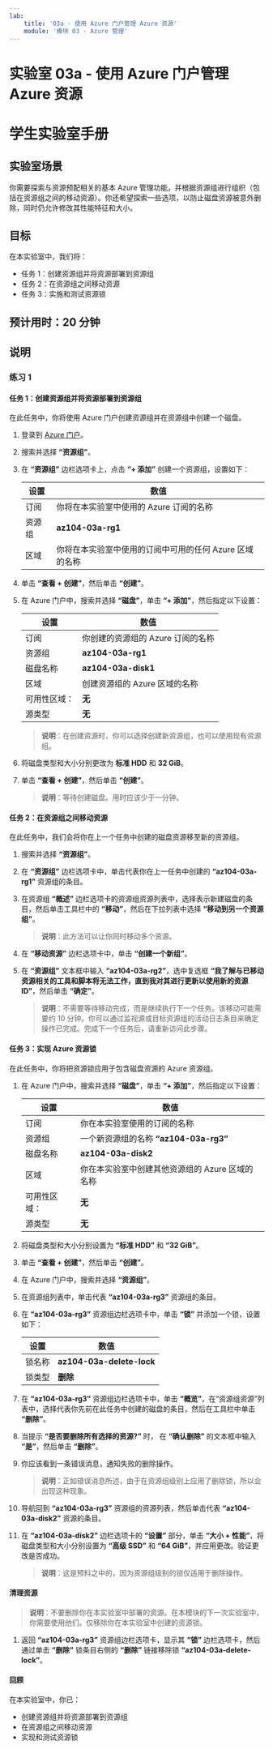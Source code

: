 ```yaml
---
lab:
    title: '03a - 使用 Azure 门户管理 Azure 资源'
    module: '模块 03 - Azure 管理'
---
```


# 实验室 03a - 使用 Azure 门户管理 Azure 资源
# 学生实验室手册

## 实验室场景

你需要探索与资源预配相关的基本 Azure 管理功能，并根据资源组进行组织（包括在资源组之间的移动资源）。你还希望探索一些选项，以防止磁盘资源被意外删除，同时仍允许修改其性能特征和大小。

## 目标

在本实验室中，我们将：

+ 任务 1：创建资源组并将资源部署到资源组
+ 任务 2：在资源组之间移动资源
+ 任务 3：实施和测试资源锁

## 预计用时：20 分钟

## 说明

### 练习 1

#### 任务 1：创建资源组并将资源部署到资源组

在此任务中，你将使用 Azure 门户创建资源组并在资源组中创建一个磁盘。

1. 登录到 [Azure 门户](https://portal.azure.com)。

1. 搜索并选择 **“资源组”**。 

1. 在 **“资源组”** 边栏选项卡上，点击 **“+ 添加”** 创建一个资源组，设置如下：

    |设置|数值|
    |---|---|
    |订阅| 你将在本实验室中使用的 Azure 订阅的名称 |
    |资源组| **az104-03a-rg1**|
    |区域| 你将在本实验室中使用的订阅中可用的任何 Azure 区域的名称 |

1. 单击 **“查看 + 创建”**，然后单击 **“创建”**。

1. 在 Azure 门户中，搜索并选择 **“磁盘”**，单击 **“+ 添加”**，然后指定以下设置：

    |设置|数值|
    |---|---|
    |订阅| 你创建的资源组的 Azure 订阅的名称 |
    |资源组| **az104-03a-rg1** |
    |磁盘名称| **az104-03a-disk1** |
    |区域| 创建资源组的 Azure 区域的名称 |
    |可用性区域：| **无** |
    |源类型| **无** |

    >**说明**：在创建资源时，你可以选择创建新资源组，也可以使用现有资源组。

1. 将磁盘类型和大小分别更改为 **标准 HDD** 和 **32 GiB**。

1. 单击 **“查看 + 创建”**，然后单击 **“创建”**。

    >**说明**：等待创建磁盘。用时应该少于一分钟。

#### 任务 2：在资源组之间移动资源 

在此任务中，我们会将你在上一个任务中创建的磁盘资源移至新的资源组。 

1. 搜索并选择 **“资源组”**。 

1. 在 **“资源组”** 边栏选项卡中，单击代表你在上一任务中创建的 **“az104-03a-rg1”** 资源组的条目。

1. 在资源组 **“概述”** 边栏选项卡的资源组资源列表中，选择表示新建磁盘的条目，然后单击工具栏中的 **“移动”**，然后在下拉列表中选择 **“移动到另一个资源组”**。

    >**说明**：此方法可以让你同时移动多个资源。 

1. 在 **“移动资源”** 边栏选项卡中，单击 **“创建一个新组”**。

1. 在 **“资源组”** 文本框中输入 **“az104-03a-rg2”**，选中复选框 **“我了解与已移动资源相关的工具和脚本将无法工作，直到我对其进行更新以使用新的资源 ID”**，然后单击 **“确定”**。

    >**说明**：不需要等待移动完成，而是继续执行下一个任务。该移动可能需要约 10 分钟。你可以通过监视源或目标资源组的活动日志条目来确定操作已完成。完成下一个任务后，请重新访问此步骤。

#### 任务 3：实现 Azure 资源锁

在此任务中，你将把资源锁应用于包含磁盘资源的 Azure 资源组。

1. 在 Azure 门户中，搜索并选择 **“磁盘”**，单击 **“+ 添加”**，然后指定以下设置：

    |设置|数值|
    |---|---|
    |订阅| 你在本实验室使用的订阅的名称 |
    |资源组| 一个新资源组的名称 **“az104-03a-rg3”** |
    |磁盘名称| **az104-03a-disk2** |
    |区域| 你在本实验室中创建其他资源组的 Azure 区域的名称 |
    |可用性区域：| **无** |
    |源类型| **无** |

1. 将磁盘类型和大小分别设置为 **“标准 HDD”** 和 **“32 GiB”**。

1. 单击 **“查看 + 创建”**，然后单击 **“创建”**。

1. 在 Azure 门户中，搜索并选择 **“资源组”**。 

1. 在资源组列表中，单击代表 **“az104-03a-rg3”** 资源组的条目。

1. 在 **“az104-03a-rg3”** 资源组边栏选项卡中，单击 **“锁”** 并添加一个锁，设置如下：

    |设置|数值|
    |---|---|
    |锁名称| **az104-03a-delete-lock** |
    |锁类型| **删除** |

1. 在 **“az104-03a-rg3”** 资源组边栏选项卡中，单击 **“概览”**，在“资源组资源”列表中，选择代表你先前在此任务中创建的磁盘的条目，然后在工具栏中单击 **“删除”**。 

1. 当提示 **“是否要删除所有选择的资源?”** 时， 在 **“确认删除”** 的文本框中输入 **“是”**，然后单击 **“删除”**。

1. 你应该看到一条错误消息，通知失败的删除操作。 

    >**说明**：正如错误消息所述，由于在资源组级别上应用了删除锁，所以会出现这种现象。

1. 导航回到 **“az104-03a-rg3”** 资源组的资源列表，然后单击代表 **“az104-03a-disk2”** 资源的条目。 

1. 在 **“az104-03a-disk2”** 边栏选项卡的 **“设置”** 部分，单击 **“大小 + 性能”**，将磁盘类型和大小分别设置为 **“高级 SSD”** 和 **“64 GiB”**，并应用更改。验证更改是否成功。

    >**说明**：这是预料之中的，因为资源组级别的锁仅适用于删除操作。 

#### 清理资源

   >**说明**：不要删除你在本实验室中部署的资源。在本模块的下一次实验室中，你需要使用他们。仅移除你在本实验室中创建的资源锁。

1. 返回 **“az104-03a-rg3”** 资源组边栏选项卡，显示其 **“锁”** 边栏选项卡，然后通过单击 **“删除”** 锁条目右侧的 **“删除”** 链接移除锁 **“az104-03a-delete-lock”**。

#### 回顾

在本实验室中，你已：

- 创建资源组并将资源部署到资源组
- 在资源组之间移动资源
- 实现和测试资源锁
